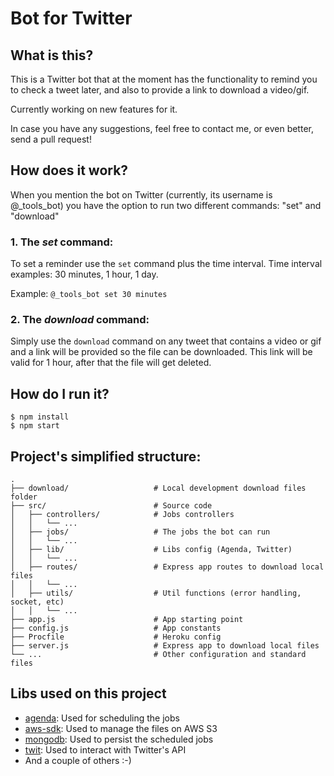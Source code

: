 # Bot for Twitter

## What is this?
This is a Twitter bot that at the moment has the functionality to remind you to check a tweet later, and also to provide a link to download a video/gif.

Currently working on new features for it.

In case you have any suggestions, feel free to contact me, or even better, send a pull request!

## How does it work?
When you mention the bot on Twitter (currently, its username is @_tools_bot) you have the option to run two different commands: "set" and "download"

### 1. The *set* command:
To set a reminder use the `set` command plus the time interval. Time interval examples: 30 minutes, 1 hour, 1 day.

Example: `@_tools_bot set 30 minutes`

### 2. The *download* command:
Simply use the `download` command on any tweet that contains a video or gif and a link will be provided so the file can be downloaded. This link will be valid for 1 hour, after that the file will get deleted.

## How do I run it?

```
$ npm install
$ npm start
```

## Project's simplified structure:

```
.
├── download/                   # Local development download files folder
├── src/                        # Source code
│   ├── controllers/            # Jobs controllers
│   │   └── ...    
│   ├── jobs/                   # The jobs the bot can run 
│   │   └── ...    
│   ├── lib/                    # Libs config (Agenda, Twitter)  
│   │   └── ...    
│   ├── routes/                 # Express app routes to download local files
│   │   └── ... 
│   ├── utils/                  # Util functions (error handling, socket, etc)
│   │   └── ...
├── app.js                      # App starting point
├── config.js                   # App constants
├── Procfile                    # Heroku config
├── server.js                   # Express app to download local files
└── ...                         # Other configuration and standard files
```

## Libs used on this project
* [agenda](https://github.com/agenda/agenda): Used for scheduling the jobs
* [aws-sdk](https://github.com/aws/aws-sdk-js): Used to manage the files on AWS S3
* [mongodb](): Used to persist the scheduled jobs
* [twit](): Used to interact with Twitter's API
* And a couple of others :-)